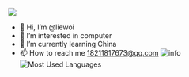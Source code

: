 ![](http://antzuhl.cn:4000/get/@liewoi)
- 👋 Hi, I’m @liewoi
- 👀 I’m interested in computer
- 🌱 I’m currently learning China
- 📫 How to reach me 18211817673@qq.com
![info](https://github-readme-stats.vercel.app/api?username=liewoi&show_icons=true&count_private=true&hide=prs&theme=default_repocard)
![Most Used Languages](https://github-readme-stats.vercel.app/api/top-langs/?username=liewoi&theme=default_repocard&layout=compact)


<!---
liewoi/liewoi is a ✨ special ✨ repository because its `README.md` (this file) appears on your GitHub profile.
You can click the Preview link to take a look at your changes.
--->
